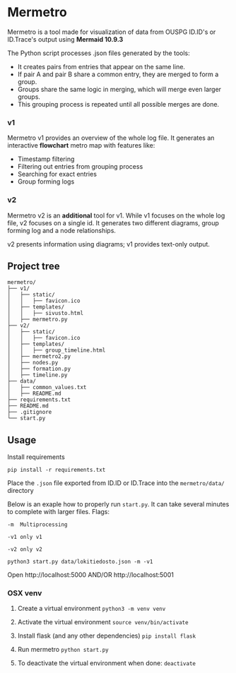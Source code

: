 # Mermetro

Mermetro is a tool made for visualization of data from OUSPG ID.ID's or ID.Trace's output using **Mermaid 10.9.3**

The Python script processes .json files generated by the tools:
* It creates pairs from entries that appear on the same line.
* If pair A and pair B share a common entry, they are merged to form a group.
* Groups share the same logic in merging, which will merge even larger groups.
* This grouping process is repeated until all possible merges are done.

### v1

Mermetro v1 provides an overview of the whole log file. It generates an interactive **flowchart** metro map with features like:

* Timestamp filtering
* Filtering out entries from grouping process
* Searching for exact entries
* Group forming logs

### v2

Mermetro v2 is an **additional** tool for v1. While v1 focuses on the whole log file, v2 focuses on a single id. It generates two different diagrams, group forming log and a node relationships. 

v2 presents information using diagrams; v1 provides text-only output.


## Project tree

```
mermetro/
├── v1/
│   ├── static/
│   │   ├── favicon.ico
│   ├── templates/
│   │   ├── sivusto.html
│   ├── mermetro.py
├── v2/
│   ├── static/
│   │   ├── favicon.ico
│   ├── templates/
│   │   ├── group_timeline.html
│   ├── mermetro2.py
│   ├── nodes.py
│   ├── formation.py
│   ├── timeline.py
├── data/
│   ├── common_values.txt
│   ├── README.md
├── requirements.txt
├── README.md
├── .gitignore
└── start.py

```

## Usage

Install requirements

```console
pip install -r requirements.txt
```

 Place the `.json` file exported from ID.ID or ID.Trace into the `mermetro/data/` directory

Below is an exaple how to properly run `start.py`. It can take several minutes to complete with larger files.
Flags:

    -m  Multiprocessing

    -v1 only v1

    -v2 only v2

```console
python3 start.py data/lokitiedosto.json -m -v1
```

Open http://localhost:5000
AND/OR
http://localhost:5001

### OSX venv

1. Create a virtual environment
```python3 -m venv venv```

2. Activate the virtual environment
```source venv/bin/activate```

3. Install flask (and any other dependencies)
```pip install flask```

4. Run mermetro
```python start.py```

5. To deactivate the virtual environment when done:
```deactivate```
